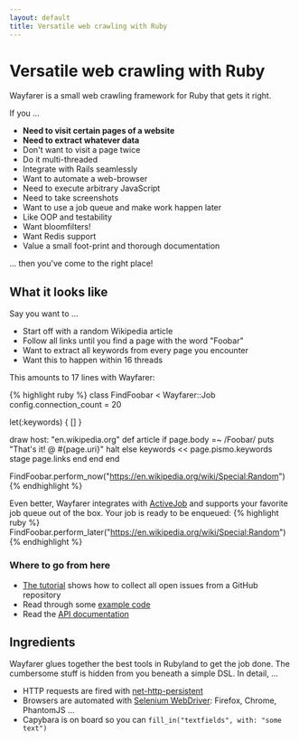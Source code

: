 ```yaml
---
layout: default
title: Versatile web crawling with Ruby
---
```


# Versatile web crawling with Ruby

Wayfarer is a small web crawling framework for Ruby that gets it right.

If you …

* __Need to visit certain pages of a website__
* __Need to extract whatever data__
* Don't want to visit a page twice
* Do it multi-threaded
* Integrate with Rails seamlessly
* Want to automate a web-browser
* Need to execute arbitrary JavaScript
* Need to take screenshots
* Want to use a job queue and make work happen later
* Like OOP and testability
* Want bloomfilters!
* Want Redis support
* Value a small foot-print and thorough documentation

… then you've come to the right place!

## What it looks like

Say you want to …

* Start off with a random Wikipedia article
* Follow all links until you find a page with the word "Foobar"
* Want to extract all keywords from every page you encounter
* Want this to happen within 16 threads

This amounts to 17 lines with Wayfarer:

{% highlight ruby %}
class FindFoobar < Wayfarer::Job
  config.connection_count = 20

  let(:keywords) { [] }

  draw host: "en.wikipedia.org"
  def article
    if page.body =~ /Foobar/
      puts "That's it! @ #{page.uri}"
      halt
    else
      keywords << page.pismo.keywords
      stage page.links
    end
  end
end

FindFoobar.perform_now("https://en.wikipedia.org/wiki/Special:Random")
{% endhighlight %}

Even better, Wayfarer integrates with [ActiveJob]() and supports your favorite job queue out of the box. Your job is ready to be enqueued:
{% highlight ruby %}
FindFoobar.perform_later("https://en.wikipedia.org/wiki/Special:Random")
{% endhighlight %}

### Where to go from here

* [The tutorial]() shows how to collect all open issues from a GitHub repository
* Read through some [example code]()
* Read the [API documentation]()

## Ingredients

Wayfarer glues together the best tools in Rubyland to get the job done. The cumbersome stuff is hidden from you beneath a simple DSL. In detail, …

* HTTP requests are fired with [net-http-persistent]()
* Browsers are automated with [Selenium WebDriver](): Firefox, Chrome, PhantomJS …
* Capybara is on board so you can `fill_in("textfields", with: "some text")`
